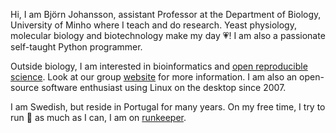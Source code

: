 Hi, I am Björn Johansson, assistant Professor at the Department of Biology, University of Minho where I teach and do research. Yeast physiology, molecular biology and biotechnology make my day :heartpulse:! I am also a passionate self-taught Python programmer.

Outside biology, I am interested in bioinformatics and [open reproducible science](https://datascience.stanford.edu/news/center-open-and-reproducible-science-cores-fall-lecture-series). Look at our group [website](https://metabolicengineeringgroupcbma.github.io) for more information. I am also an open-source software enthusiast using Linux on the desktop since 2007.

I am Swedish, but reside in Portugal for many years. On my free time, I try to run :runner: as much as I can, I am on [runkeeper](https://runkeeper.com).




<!--
**BjornFJohansson/BjornFJohansson** is a ✨ _special_ ✨ repository because its `README.md` (this file) appears on your GitHub profile.

Here are some ideas to get you started:

- 🔭 I’m currently working on ...
- 🌱 I’m currently learning ...
- 👯 I’m looking to collaborate on ...
- 🤔 I’m looking for help with ...
- 💬 Ask me about ...
- 📫 How to reach me: ...
- 😄 Pronouns: ...
- ⚡ Fun fact: ...
-->

